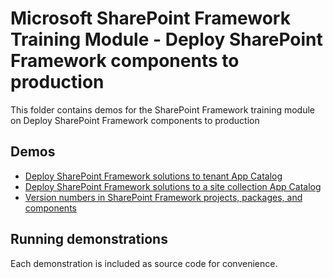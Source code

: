 # Microsoft SharePoint Framework Training Module - Deploy SharePoint Framework components to production

This folder contains demos for the SharePoint Framework training module on Deploy SharePoint Framework components to production

## Demos

- [Deploy SharePoint Framework solutions to tenant App Catalog](./01-deployment)
- [Deploy SharePoint Framework solutions to a site collection App Catalog](./02-appcatalogs)
- [Version numbers in SharePoint Framework projects, packages, and components](./03-versions)

## Running demonstrations

Each demonstration is included as source code for convenience.